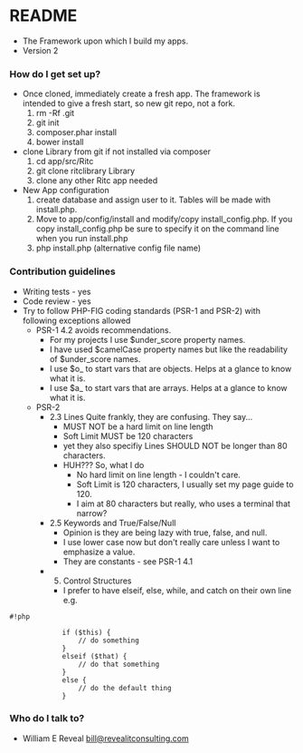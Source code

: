 # README #

* The Framework upon which I build my apps.
* Version 2

### How do I get set up? ###

* Once cloned, immediately create a fresh app. The framework is intended to give a fresh start, so new git repo, not a fork.
    1. rm -Rf .git
    2. git init
    3. composer.phar install
    4. bower install
*  clone Library from git if not installed via composer
    1. cd app/src/Ritc
    2. git clone ritclibrary Library
    3. clone any other Ritc app needed
* New App configuration
    1. create database and assign user to it. Tables will be made with install.php.
    2. Move to app/config/install and modify/copy install_config.php. If you copy install_config.php be sure to specify it on the command line when you run install.php
    3. php install.php (alternative config file name)

### Contribution guidelines ###

* Writing tests - yes
* Code review - yes
* Try to follow PHP-FIG coding standards (PSR-1 and PSR-2) with following exceptions allowed
    * PSR-1 4.2 avoids recommendations.
        * For my projects I use $under_score property names.
        * I have used $camelCase property names but like the readability of $under_score names.
        * I use $o_ to start vars that are objects. Helps at a glance to know what it is.
        * I use $a_ to start vars that are arrays. Helps at a glance to know what it is.
    * PSR-2
        * 2.3 Lines Quite frankly, they are confusing. They say...
            - MUST NOT be a hard limit on line length
            - Soft Limit MUST be 120 characters
            - yet they also specifiy Lines SHOULD NOT be longer than 80 characters.
            - HUH??? So, what I do
                - No hard limit on line length - I couldn't care.
                - Soft Limit is 120 characters, I usually set my page guide to 120.
                - I aim at 80 characters but really, who uses a terminal that narrow?
        * 2.5 Keywords and True/False/Null
            - Opinion is they are being lazy with true, false, and null.
            - I use lower case now but don't really care unless I want to emphasize a value.
            - They are constants - see PSR-1 4.1
        * 5. Control Structures
            - I prefer to have elseif, else, while, and catch on their own line e.g.

```
#!php

             if ($this) {
                 // do something
             }
             elseif ($that) {
                 // do that something
             }
             else {
                 // do the default thing
             }
```


### Who do I talk to? ###

* William E Reveal <bill@revealitconsulting.com>